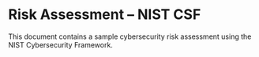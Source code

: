 # Risk Assessment – NIST CSF
This document contains a sample cybersecurity risk assessment using the NIST Cybersecurity Framework.
